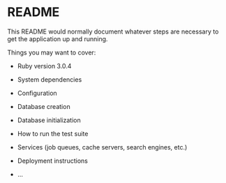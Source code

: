 # README

This README would normally document whatever steps are necessary to get the
application up and running.

Things you may want to cover:

* Ruby version 3.0.4

* System dependencies

* Configuration

* Database creation

* Database initialization

* How to run the test suite

* Services (job queues, cache servers, search engines, etc.)

* Deployment instructions

* ...
